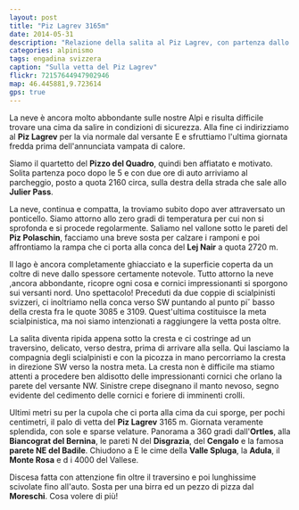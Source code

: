 ```yaml
---
layout: post
title: "Piz Lagrev 3165m"
date: 2014-05-31
description: "Relazione della salita al Piz Lagrev, con partenza dallo Julierpass"
categories: alpinismo
tags: engadina svizzera 
caption: "Sulla vetta del Piz Lagrev"
flickr: 72157644947902946
map: 46.445881,9.723614
gps: true
---
```


La neve è ancora molto abbondante sulle nostre Alpi e risulta difficile trovare una cima da salire in condizioni di sicurezza. Alla fine ci indirizziamo al **Piz Lagrev** per la via normale dal versante E e sfruttiamo l'ultima giornata fredda prima dell'annunciata vampata di calore.

Siamo il quartetto del **Pizzo del Quadro**, quindi ben affiatato e motivato. Solita partenza poco dopo le 5 e con due ore di auto arriviamo al parcheggio, posto a quota 2160 circa, sulla destra della strada che sale allo **Julier Pass**.

La neve, continua e compatta, la troviamo subito dopo aver attraversato un ponticello.  Siamo attorno allo zero gradi di temperatura per cui non si sprofonda e si procede regolarmente. Saliamo nel vallone sotto le pareti del **Piz Polaschin**, facciamo una breve sosta per calzare i ramponi e poi affrontiamo la rampa che ci porta alla conca del **Lej Nair** a quota 2720 m.

Il lago è ancora completamente ghiacciato e la superficie coperta da un coltre di neve dallo spessore certamente notevole. Tutto attorno la neve ,ancora abbondante, ricopre ogni cosa e cornici impressionanti si sporgono sui versanti nord. Uno spettacolo! Preceduti da due coppie di scialpinisti svizzeri, ci inoltriamo nella conca verso SW puntando  al punto  pi˘ basso della cresta fra le quote 3085 e 3109. Quest'ultima costituisce la meta scialpinistica, ma noi siamo intenzionati a raggiungere la vetta posta oltre.

La salita diventa ripida appena sotto la cresta e ci costringe ad un traversino, delicato, verso destra, prima di arrivare alla sella.  Qui lasciamo la compagnia degli scialpinisti  e con la picozza in mano percorriamo la cresta in direzione SW verso la nostra meta. La cresta  non è difficile ma stiamo attenti a procedere  ben aldisotto delle impressionanti cornici  che orlano la parete del versante NW. Sinistre crepe disegnano il manto nevoso, segno evidente del cedimento delle cornici e foriere di imminenti crolli.

Ultimi metri su per la cupola che ci porta alla cima da cui sporge, per pochi centimetri,  il palo di vetta del **Piz Lagrev** 3165 m. Giornata veramente splendida, con sole e sparse velature. Panorama a 360 gradi dall'**Ortles**, alla **Biancograt del Bernina**, le pareti N del **Disgrazia**, del **Cengalo** e la famosa **parete NE del Badile**. Chiudono a E le cime della **Valle Spluga**, la **Adula**, il **Monte Rosa** e d i 4000 del Vallese.

Discesa fatta con attenzione fin oltre il traversino e poi lunghissime scivolate fino all'auto. Sosta per una birra ed un pezzo di pizza dal **Moreschi**. Cosa volere di più!



